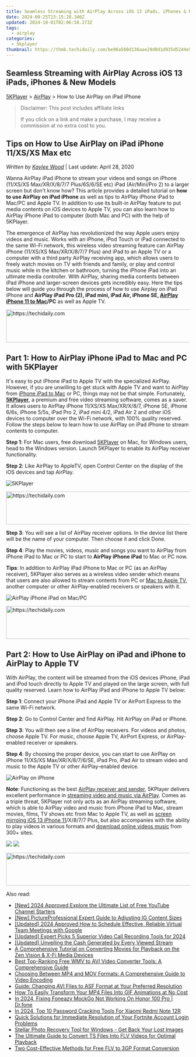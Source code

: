 ```yaml
---
title: Seamless Streaming with AirPlay Across iOS 13 iPads, iPhones & New Models
date: 2024-09-25T23:15:28.346Z
updated: 2024-10-01T02:06:58.273Z
tags:
  - airplay
categories:
  - 5kplayer
thumbnail: https://thmb.techidaily.com/be96a560d136aae29d0d1d935d5244e5292b9067e58872c0b73ef94229888129.jpg
---
```


## Seamless Streaming with AirPlay Across iOS 13 iPads, iPhones & New Models

[5KPlayer](https://tools.techidaily.com/5kplayer/products/) \> [AirPlay](https://tools.techidaily.com/5kplayer/airplay/) \> How to Use AirPlay on iPad iPhone

>  Disclaimer: This post includes affiliate links
>
>  If you click on a link and make a purchase, I may receive a commission at no extra cost to you.
>

## Tips on How to Use AirPlay on iPad iPhone 11/XS/XS Max etc

 _Written by [Kaylee Wood](https://www.quora.com/profile/Amanda-Hu-21)_ | Last update: April 28, 2020

Wanna AirPlay iPad iPhone to stream your videos and songs on iPhone (11/XS/XS Max/XR/X/8/7/7 Plus/6S/6/SE etc) iPad (Air/Mini/Pro 2) to a larger screen but don't know how? This article provides a detailed tutorial on **how to use AirPlay on iPad iPhone** as well as tips to AirPlay iPhone iPad to Mac/PC and Apple TV. In addition to use its built-in AirPlay feature to put media contents on iOS devices to Apple TV, you can also learn how to AirPlay iPhone iPad to computer (both Mac and PC) with the help of 5KPlayer.

The emergence of AirPlay has revolutionized the way Apple users enjoy videos and music. Works with an iPhone, iPod Touch or iPad connected to the same Wi-Fi network, this wireless video streaming feature can AirPlay iPhone (11/XS/XS Max/XR/X/8/7/7 Plus) and iPad to an Apple TV or a computer with a third party AirPlay receiving app, which allows users to freely watch movies on TV with friends and family, or play and control music while in the kitchen or bathroom, turning the iPhone iPad into an ultimate media controller. With AirPlay, sharing media contents between iPad iPhone and larger-screen devices gets incredibly easy. Here the tips below will guide you through the process of how to use Airplay on iPad iPhone and **AirPlay iPad Pro (2), iPad mini, iPad Air, iPhone SE, [AirPlay iPhone 11 to Mac](https://tools.techidaily.com/5kplayer/airplay/)/PC** as well as Apple TV.

<!-- affiliate ads begin -->
<a href="https://ephamedtechinc.pxf.io/c/5597632/2136616/26400" target="_top" id="2136616">
  <img src="//a.impactradius-go.com/display-ad/26400-2136616" border="0" alt="https://techidaily.com" width="728" height="90"/>
</a>
<img height="0" width="0" src="https://ephamedtechinc.pxf.io/i/5597632/2136616/26400" style="position:absolute;visibility:hidden;" border="0" />
<!-- affiliate ads end -->

## Part 1: How to AirPlay iPhone iPad to Mac and PC with 5KPlayer

It's easy to put iPhone iPad to Apple TV with the specialized AirPlay. However, if you are unwilling to get stuck with Apple TV and want to AirPlay from [iPhone iPad to Mac](https://tools.techidaily.com/5kplayer/airplay/) or PC, things may not be that simple. Fortunately, [**5KPlayer**](https://tools.techidaily.com/5kplayer/products/), a premium and free video streaming software, comes as a saver. It allows users to AirPlay iPhone 11/XS/XS Max/XR/X/8/7, iPhone SE, iPhone 6/6s, iPhone 5/5s, iPad Pro 2, iPad mini 4/2, iPad Air 2 and other iOS devices to computer over the Wi-Fi network, with 100% quality reserved. Follow the steps below to learn how to use AirPlay on iPad iPhone to stream contents to computer.

**Step 1**: For Mac users, free download [5KPlayer](https://tools.techidaily.com/5kplayer/products/) on Mac, for Windows users, head to the Windows version. Launch 5KPlayer to enable its AirPlay receiver functionality.

**Step 2**: Like AirPlay to AppleTV, open Control Center on the display of the iOS devices and tap AirPlay.

![5KPlayer](https://www.5kplayer.com/airplay/img/5kplayer.jpg) 

<!-- affiliate ads begin -->
<a href="https://ephamedtechinc.pxf.io/c/5597632/2130530/26400" target="_top" id="2130530">
  <img src="//a.impactradius-go.com/display-ad/26400-2130530" border="0" alt="https://techidaily.com" width="728" height="90"/>
</a>
<img height="0" width="0" src="https://ephamedtechinc.pxf.io/i/5597632/2130530/26400" style="position:absolute;visibility:hidden;" border="0" />
<!-- affiliate ads end -->

**Step 3**: You will see a list of AirPlay receiver options. In the device list there will be the name of your computer. Then choose it and click Done. 

**Step 4**: Play the movies, videos, music and songs you want to AirPlay from iPhone iPad to Mac or PC to start to **AirPlay iPhone iPad** to Mac or PC now.

**Tips**: In addition to AirPlay iPad iPhone to Mac or PC (as an AirPlay receiver), 5KPlayer also serves as a wireless video sender which means that users are also allowed to stream contents from PC or [Mac to Apple TV](https://tools.techidaily.com/5kplayer/airplay/), another computer or other AirPlay-enabled receivers or speakers with it.

![AirPlay iPhone iPad on Mac/PC](https://www.5kplayer.com/airplay/img/airplay-iphone-ipad.jpg) 

<!-- affiliate ads begin -->
<a href="https://bluettius.sjv.io/c/5597632/2139115/17108" target="_top" id="2139115">
  <img src="//a.impactradius-go.com/display-ad/17108-2139115" border="0" alt="https://techidaily.com" width="728" height="90"/>
</a>
<img height="0" width="0" src="https://bluettius.sjv.io/i/5597632/2139115/17108" style="position:absolute;visibility:hidden;" border="0" />
<!-- affiliate ads end -->

## Part 2: How to Use AirPlay on iPad and iPhone to AirPlay to Apple TV

With AirPlay, the content will be streamed from the iOS devices iPhone, iPad and iPod touch directly to Apple TV and played on the large screen, with full quality reserved. Learn how to AirPlay iPad and iPhone to Apple TV below:

**Step 1**: Connect your iPhone iPad and Apple TV or AirPort Express to the same Wi-Fi network.

**Step 2**: Go to Control Center and find AirPlay. Hit AirPlay on iPad or iPhone.

**Step 3**: You will then see a line of AirPlay receivers. For videos and photos, choose Apple TV. For music, choose Apple TV, AirPort Express, or AirPlay-enabled receiver or speakers.

**Step 4**: By choosing the proper device, you can start to use AirPlay on iPhone 11/XS/XS Max/XR/X/8/7/6/SE, iPad Pro, iPad Air to stream video and music to the Apple TV or other AirPlay-enabled device. 

![AirPlay on iPhone](https://www.5kplayer.com/airplay/img/airplay-iphone.jpg) 

**Note**: Functioning as the best [AirPlay receiver and sender](https://tools.techidaily.com/5kplayer/airplay/), 5KPlayer delivers excellent performance in [streaming video and music via AirPlay](https://tools.techidaily.com/5kplayer/airplay/). Comes as a triple threat, 5KPlayer not only acts as an AirPlay streaming software, which is able to AirPlay video and music from iPhone iPad to Mac, stream movies, films, TV shows etc from Mac to Apple TV, as well as [screen mirroing iOS 13 iPhone 11](https://tools.techidaily.com/5kplayer/airplay/)/X/8/7/7 Plus, but also accompanies with the ability to play videos in various formats and [download online videos music](https://tools.techidaily.com/5kplayer/youtube-download/) from 300+ sites.

[![](https://www.5kplayer.com/airplay/../button/freedownwhitewin.png)](https://tools.techidaily.com/5kplayer/products/) [![](https://www.5kplayer.com/airplay/../button/freedownbackmac.png)](https://tools.techidaily.com/5kplayer/products/)

<!-- affiliate ads begin -->
<a href="https://aligracehair.sjv.io/c/5597632/2135361/19272" target="_top" id="2135361">
  <img src="//a.impactradius-go.com/display-ad/19272-2135361" border="0" alt="https://techidaily.com" width="728" height="90"/>
</a>
<img height="0" width="0" src="https://aligracehair.sjv.io/i/5597632/2135361/19272" style="position:absolute;visibility:hidden;" border="0" />
<!-- affiliate ads end -->

<ins class="adsbygoogle"
     style="display:block"
     data-ad-format="autorelaxed"
     data-ad-client="ca-pub-7571918770474297"
     data-ad-slot="1223367746"></ins>

<ins class="adsbygoogle"
     style="display:block"
     data-ad-client="ca-pub-7571918770474297"
     data-ad-slot="8358498916"
     data-ad-format="auto"
     data-full-width-responsive="true"></ins>

<span class="atpl-alsoreadstyle">Also read:</span>
<div><ul>
<li><a href="https://youtube-web.techidaily.com/024-approved-explore-the-ultimate-list-of-free-youtube-channel-starters/"><u>[New] 2024 Approved Explore the Ultimate List of Free YouTube Channel Starters</u></a></li>
<li><a href="https://instagram-video-recordings.techidaily.com/new-pictureprofessional-expert-guide-to-adjusting-ig-content-sizes/"><u>[New] PictureProfessional Expert Guide to Adjusting IG Content Sizes</u></a></li>
<li><a href="https://screen-video-capture.techidaily.com/updated-2024-approved-how-to-schedule-effective-reliable-virtual-team-meetings-with-google/"><u>[Updated] 2024 Approved How to Schedule Effective, Reliable Virtual Team Meetings with Google</u></a></li>
<li><a href="https://on-screen-recording.techidaily.com/updated-expert-picks-5-superior-video-call-recording-tools-for-2024/"><u>[Updated] Expert Picks 5 Superior Video Call Recording Tools for 2024</u></a></li>
<li><a href="https://facebook-record-videos.techidaily.com/updated-unveiling-the-cash-generated-by-every-viewed-stream/"><u>[Updated] Unveiling the Cash Generated by Every Viewed Stream</u></a></li>
<li><a href="https://media-tips.techidaily.com/a-comprehensive-tutorial-on-converting-movies-for-playback-on-the-zen-vision-and-x-fi-media-devices/"><u>A Comprehensive Tutorial on Converting Movies for Playback on the Zen Vision & X-Fi Media Devices</u></a></li>
<li><a href="https://media-tips.techidaily.com/best-top-ranking-free-wmv-to-avi-video-converter-tools-a-comprehensive-guide/"><u>Best Top-Ranking Free WMV to AVI Video Converter Tools: A Comprehensive Guide</u></a></li>
<li><a href="https://media-tips.techidaily.com/choosing-between-mp4-and-mov-formats-a-comprehensive-guide-to-video-encoding/"><u>Choosing Between MP4 and MOV Formats: A Comprehensive Guide to Video Encoding</u></a></li>
<li><a href="https://media-tips.techidaily.com/guide-changing-avi-files-to-asf-format-at-your-preferred-resolution/"><u>Guide: Changing AVI Files to ASF Format at Your Preferred Resolution</u></a></li>
<li><a href="https://media-tips.techidaily.com/how-to-easily-transform-your-mp4-files-into-gif-animations-at-no-cost/"><u>How To Easily Transform Your MP4 Files Into GIF Animations at No Cost</u></a></li>
<li><a href="https://review-topics.techidaily.com/in-2024-fixing-foneazy-mockgo-not-working-on-honor-100-pro-drfone-by-drfone-virtual-android/"><u>In 2024, Fixing Foneazy MockGo Not Working On Honor 100 Pro | Dr.fone</u></a></li>
<li><a href="https://unlock-android.techidaily.com/in-2024-top-10-password-cracking-tools-for-xiaomi-redmi-note-12r-by-drfone-android/"><u>In 2024, Top 10 Password Cracking Tools For Xiaomi Redmi Note 12R</u></a></li>
<li><a href="https://program-issues.techidaily.com/quick-solutions-for-immediate-resolution-of-your-fortnite-account-login-problems/"><u>Quick Solutions for Immediate Resolution of Your Fortnite Account Login Problems</u></a></li>
<li><a href="https://data-safeguard.techidaily.com/stellar-photo-recovery-tool-for-windows-get-back-your-lost-images/"><u>Stellar Photo Recovery Tool for Windows - Get Back Your Lost Images</u></a></li>
<li><a href="https://media-tips.techidaily.com/the-ultimate-guide-to-convert-ts-files-into-flv-videos-for-optimal-playback/"><u>The Ultimate Guide to Convert TS Files Into FLV Videos for Optimal Playback</u></a></li>
<li><a href="https://media-tips.techidaily.com/two-cost-effective-methods-for-free-flv-to-3gp-format-conversion/"><u>Two Cost-Effective Methods for Free FLV to 3GP Format Conversion</u></a></li>
</ul></div>

